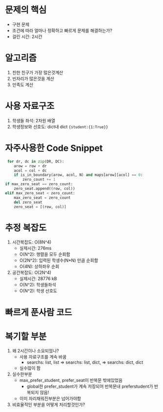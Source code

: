 # 문제의 핵심
- 구현 문제
- 조건에 따라 얼마나 정확하고 빠르게 문제를 해결하는가?
- 걸린 시간: 2시간
# 알고리즘
1. 친한 친구가 가장 많은것계산
2. 빈자리가 많은것을 계산
3. 만족도 계산
# 사용 자료구조
1. 학생들 좌석: 2차원 배열
2. 학생정보와 선호도: dict내 dict ```{student:{1:True}}```
# 자주사용한 Code Snippet
```python
 for dr, dc in zip(DR, DC):
    arow = row + dr
    acol = col + dc
    if is_in_boundary(arow, acol, N) and maps[arow][acol] == 0:
        zero_count += 1
if max_zero_seat == zero_count:
    zero_seat.append((row, col))    
elif max_zero_seat < zero_count:
    max_zero_seat = zero_count
    del zero_seat
    zero_seat = [(row, col)]
```
# 추정 복잡도
1. 시간복잡도: O(8N^4)
    - 실제시간: 276ms
    - O(N^2): 행렬을 모두 순회함
    - O(2N^2): 입력된 학생수(N*N) 만큼 순회함
    - O(4N): 상하좌우 순회
2. 공간복잡도: O(2N^4)
    - 실제시간: 28776 kB
    - O(N^2): 학생들좌석
    - O(N^2): 학생 선호도
# 빠르게 푼사람 코드
# 복기할 부분
1. 왜 2시간이나 소요되었나?
    - 사용 자료구조를 계속 바꿈
        - searchs: list, list => searchs: list, dict, => searchs: dict, dict
    - 실수많이 함
1. 실수한부분
    - max_prefer_student, prefer_seat이 반복문 밖에있었음
        - global한 prefer_student가 계속 저장되어 반복문내 preferstudent가 반복되지 않음!
    - 이미 자리채워진부분은 넘어가야함
2. 비효율적인 부분을 어떻게 처리할것인가?